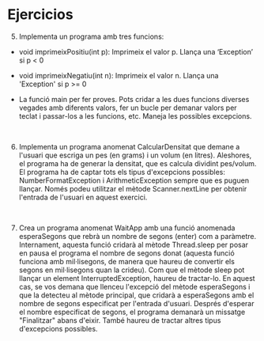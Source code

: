 # Ejercicios

5. Implementa un programa amb tres funcions:

- void imprimeixPositiu(int p): Imprimeix el valor p. Llança una ‘Exception’ si p < 0

- void imprimeixNegatiu(int n): Imprimeix el valor n. Llança una 'Exception' si p >= 0

- La funció main per fer proves. Pots cridar a les dues funcions diverses vegades amb diferents valors, fer un bucle per demanar valors per teclat i passar-los a les funcions, etc. Maneja les possibles excepcions.

<br>

6. Implementa un programa anomenat CalcularDensitat que demane a l'usuari que escriga un pes (en grams) i un volum (en litres). Aleshores, el programa ha de generar la densitat, que es calcula dividint pes/volum. El programa ha de captar tots els tipus d'excepcions possibles: NumberFormatException i ArithmeticException sempre que es puguen llançar. Només podeu utilitzar el mètode Scanner.nextLine per obtenir l'entrada de l'usuari en aquest exercici.

<br>

7. Crea un programa anomenat WaitApp amb una funció anomenada esperaSegons que rebrà un nombre de segons (enter) com a paràmetre. Internament, aquesta funció cridarà al mètode Thread.sleep per posar en pausa el programa el nombre de segons donat (aquesta funció funciona amb mil·lisegons, de manera que haureu de convertir els segons en mil·lisegons quan la crideu). Com que el mètode sleep pot llançar un element InterruptedException, haureu de tractar-lo. En aquest cas, se vos demana que llenceu l'excepció del mètode esperaSegons i que la detecteu al mètode principal, que cridarà a esperaSegons amb el nombre de segons especificat per l'entrada d'usuari. Després d'esperar el nombre especificat de segons, el programa demanarà un missatge "Finalitzar" abans d'eixir. També haureu de tractar altres tipus d'excepcions possibles.
